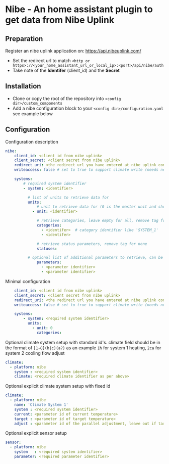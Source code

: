 Nibe - An home assistant plugin to get data from Nibe Uplink
============================================================

Preparation
------------

Register an nibe uplink application on: https://api.nibeuplink.com/

  * Set the redirect url to match `<http or https>://<your_home_assistant_url_or_local_ip>:<port>/api/nibe/auth`
  * Take note of the **Identifer** (client_id) and the **Secret**

Installation
------------

 * Clone or copy the root of the repository into `<config dir>/custom_components`
 * Add a nibe configuration block to your `<config dir>/configuration.yaml` see example below

Configuration
-------------

Configuration description
```yaml
nibe:
    client_id: <client id from nibe uplink>
    client_secret: <client secret from nibe uplink>
    redirect_uri: <the redirect url you have entered at nibe uplink configuration>
    writeaccess: false # set to true to support climate write (needs new tokens)

    systems:
        # required system identifier
        - system: <identifier>

          # list of units to retrieve data for
          units:
              # unit to retrieve data for (0 is the master unit and should always exist)
            - unit: <identifier>

              # retrieve categories, leave empty for all, remove tag for none
              categories:
                - <identifer>  # category identifier like 'SYSTEM_1'
                - <identifer>

              # retrieve status parameters, remove tag for none
              statuses:

          # optional list of additional parameters to retrieve, can be done here or on the sensor platform
              parameters:
                - <parameter identifier>
                - <parameter identifier>

```

Minimal configuration
```yaml
    client_id: <client id from nibe uplink>
    client_secret: <client secret from nibe uplink>
    redirect_uri: <the redirect url you have entered at nibe uplink configuration>
    writeaccess: false # set to true to support climate write (needs new tokens)

    systems:
        - system: <required system identifier>
          units:
            - unit: 0
              categories:
```


Optional climate system setup with standard id's. climate field should be in the format of
`[1-8](h|c)(a?)` as an example `1h` for system 1 heating, `2ca` for system 2 cooling flow adjust
```yaml
climate:
  - platform: nibe
    system : <required system identifier>
    climate: <required climate identifier as per above>
```

Optional explicit climate system setup with fixed id
```yaml
climate:
  - platform: nibe
    name: 'Climate System 1'
    system : <required system identifier>
    current: <parameter id of current temperature>
    target : <parameter id of target temperature>
    adjust : <parameter id of the parallel adjustment, leave out if target should be updated>
```


Optional explicit sensor setup
```yaml
sensor:
  - platform: nibe
    system   : <required system identifier>
    parameter: <required parameter identifier>
```
